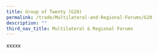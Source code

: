 ```yaml
---
title: Group of Twenty (G20)
permalink: /trade/Multilateral-and-Regional-Forums/G20
description: ""
third_nav_title: Multilateral & Regional Forums
---
```

xxxxx